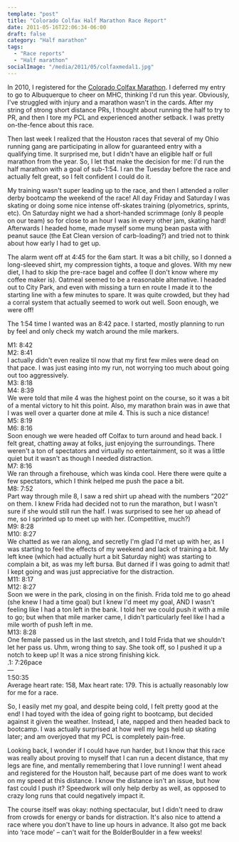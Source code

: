 ```yaml
---
template: "post"
title: "Colorado Colfax Half Marathon Race Report"
date: 2011-05-16T22:06:34-06:00
draft: false
category: "Half marathon"
tags:
  - "Race reports"
  - "Half marathon"
socialImage: "/media/2011/05/colfaxmedal1.jpg"
---
```




In 2010, I registered for the [Colorado Colfax Marathon](http://www.coloradocolfaxmarathon.org/). I deferred my entry to go to Albuquerque to cheer on MHC, thinking I'd run this year. Obviously, I've struggled with injury and a marathon wasn't in the cards. After my string of strong short distance PRs, I thought about running the half to try to PR, and then I tore my PCL and experienced another setback. I was pretty on-the-fence about this race. 

Then last week I realized that the Houston races that several of my Ohio running gang are participating in allow for guaranteed entry with a qualifying time. It surprised me, but I didn't have an eligible half or full marathon from the year. So, I let that make the decision for me: I'd run the half marathon with a goal of sub-1:54. I ran the Tuesday before the race and actually felt great, so I felt confident I could do it.

My training wasn't super leading up to the race, and then I attended a roller derby bootcamp the weekend of the race! All day Friday and Saturday I was skating or doing some nice intense off-skates training (plyometrics, sprints, etc). On Saturday night we had a short-handed scrimmage (only 8 people on our team) so for close to an hour I was in every other jam, skating hard! Afterwards I headed home, made myself some mung bean pasta with peanut sauce (the Eat Clean version of carb-loading?) and tried not to think about how early I had to get up. 

The alarm went off at 4:45 for the 6am start. It was a bit chilly, so I donned a long-sleeved shirt, my compression tights, a toque and gloves. With my new diet, I had to skip the pre-race bagel and coffee (I don't know where my coffee maker is). Oatmeal seemed to be a reasonable alternative. I headed out to City Park, and even with missing a turn en route I made it to the starting line with a few minutes to spare. It was quite crowded, but they had a corral system that actually seemed to work out well. Soon enough, we were off!

The 1:54 time I wanted was an 8:42 pace. I started, mostly planning to run by feel and only check my watch around the mile markers. 

M1: 8:42  
M2: 8:41  
I actually didn't even realize til now that my first few miles were dead on that pace. I was just easing into my run, not worrying too much about going out too aggressively.  
M3: 8:18  
M4: 8:39  
We were told that mile 4 was the highest point on the course, so it was a bit of a mental victory to hit this point. Also, my marathon brain was in awe that I was well over a quarter done at mile 4. This is such a nice distance!  
M5: 8:19  
M6: 8:16  
Soon enough we were headed off Colfax to turn around and head back. I felt great, chatting away at folks, just enjoying the surroundings. There weren't a ton of spectators and virtually no entertainment, so it was a little quiet but it wasn't as though I needed distraction.  
M7: 8:16  
We ran through a firehouse, which was kinda cool. Here there were quite a few spectators, which I think helped me push the pace a bit.  
M8: 7:52  
Part way through mile 8, I saw a red shirt up ahead with the numbers &#8220;202&#8221; on them. I knew Frida had decided not to run the marathon, but I wasn't sure if she would still run the half. I was surprised to see her up ahead of me, so I sprinted up to meet up with her. (Competitive, much?)  
M9: 8:28  
M10: 8:27  
We chatted as we ran along, and secretly I'm glad I'd met up with her, as I was starting to feel the effects of my weekend and lack of training a bit. My left knee (which had actually hurt a bit Saturday night) was starting to complain a bit, as was my left bursa. But darned if I was going to admit that! I kept going and was just appreciative for the distraction.  
M11: 8:17  
M12: 8:27  
Soon we were in the park, closing in on the finish. Frida told me to go ahead (she knew I had a time goal) but I knew I'd meet my goal, AND I wasn't feeling like I had a ton left in the bank. I told her we could push it with a mile to go; but when that mile marker came, I didn't particularly feel like I had a mile worth of push left in me.  
M13: 8:28  
One female passed us in the last stretch, and I told Frida that we shouldn't let her pass us. Uhm, wrong thing to say. She took off, so I pushed it up a notch to keep up! It was a nice strong finishing kick.  
.1: 7:26pace  
&#8212;  
1:50:35  
Average heart rate: 158, Max heart rate: 179. This is actually reasonably low for me for a race. 

So, I easily met my goal, and despite being cold, I felt pretty good at the end! I had toyed with the idea of going right to bootcamp, but decided against it given the weather. Instead, I ate, napped and then headed back to bootcamp. I was actually surprised at how well my legs held up skating later; and am overjoyed that my PCL is completely pain-free.

Looking back, I wonder if I could have run harder, but I know that this race was really about proving to myself that I can run a decent distance, that my legs are fine, and mentally remembering that I love running! I went ahead and registered for the Houston half, because part of me does want to work on my speed at this distance. I know the distance isn't an issue, but how fast could I push it? Speedwork will only help derby as well, as opposed to crazy long runs that could negatively impact it. 

The course itself was okay: nothing spectacular, but I didn't need to draw from crowds for energy or bands for distraction. It's also nice to attend a race where you don't have to line up hours in advance. It also got me back into &#8216;race mode' &#8211; can't wait for the BolderBoulder in a few weeks!